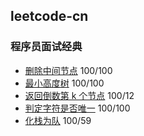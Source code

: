 ## leetcode-cn

### 程序员面试经典
* [删除中间节点](./删除中间节点.go)  100/100
* [最小高度树](./最小高度树.go) 100/100
* [返回倒数第 k 个节点](./返回倒数第%20k%20个节点.go) 100/12
* [判定字符是否唯一](./判定字符是否唯一.go) 100/100
* [化栈为队](./化栈为队.go) 100/59